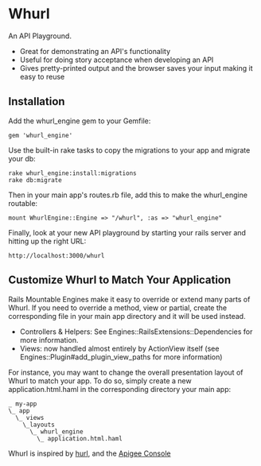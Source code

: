 # Whurl

An API Playground.

* Great for demonstrating an API's functionality
* Useful for doing story acceptance when developing an API
* Gives pretty-printed output and the browser saves your input making it easy to reuse

## Installation

Add the whurl_engine gem to your Gemfile:

    gem 'whurl_engine'

Use the built-in rake tasks to copy the migrations to your app and migrate your db:

    rake whurl_engine:install:migrations
    rake db:migrate

Then in your main app's routes.rb file, add this to make the whurl_engine routable:

    mount WhurlEngine::Engine => "/whurl", :as => "whurl_engine"

Finally, look at your new API playground by starting your rails server and hitting up the right URL:

    http://localhost:3000/whurl

## Customize Whurl to Match Your Application

Rails Mountable Engines make it easy to override or extend many parts of Whurl.
If you need to override a method, view or partial, create the corresponding file in your
main app directory and it will be used instead.

* Controllers & Helpers: See Engines::RailsExtensions::Dependencies for more information.
* Views: now handled almost entirely by ActionView itself (see Engines::Plugin#add_plugin_view_paths for more information)

For instance, you may want to change the overall presentation layout of Whurl to match your app.
To do so, simply create a new application.html.haml in the corresponding directory your main app:

    _ my-app
    \_ app
      \_ views
        \_layouts
          \_ whurl_engine
            \_ application.html.haml

Whurl is inspired by [hurl](http://hurl.it/), and the [Apigee Console](https://apigee.com/console/)